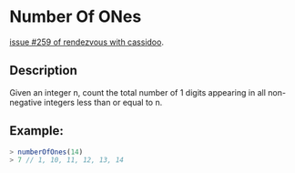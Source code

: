 # Number Of ONes

[issue #259 of rendezvous with cassidoo](https://buttondown.email/cassidoo/archive/science-is-not-a-boys-game-its-not-a-girls-game/).

## Description

Given an integer n, count the total number of 1 digits appearing in all non-negative integers less than or equal to n.

## Example:

```ts
> numberOfOnes(14)
> 7 // 1, 10, 11, 12, 13, 14
```